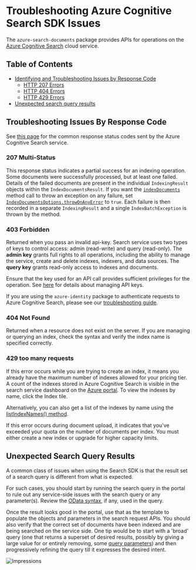 # Troubleshooting Azure Cognitive Search SDK Issues

The `azure-search-documents` package provides APIs for operations on the
[Azure Cognitive Search](https://docs.microsoft.com/azure/search/search-what-is-azure-search) cloud service.

## Table of Contents

- [Identifying and Troubleshooting Issues by Response Code](#troubleshooting-issues-by-response-code)
  - [HTTP 207 Errors](#207-multi-status)
  - [HTTP 404 Errors](#404-not-found)
  - [HTTP 429 Errors](#429-too-many-requests)
- [Unexpected search query results](#unexpected-search-query-results)

## Troubleshooting Issues By Response Code

See [this page](https://docs.microsoft.com/rest/api/searchservice/http-status-codes) for the common response status codes sent by the Azure Cognitive Search service.

### 207 Multi-Status

This response status indicates a partial success for an indexing operation. Some documents were successfully processed, but at least one failed. Details of the failed documents are present in the individual `IndexingResult` objects within the `IndexDocumentsResult`. If you want the [`indexDocuments`](https://docs.microsoft.com/javascript/api/@azure/search-documents/searchclient?view=azure-node-latest#@azure-search-documents-searchclient-indexdocuments) method call to throw an exception on any failure, set [`IndexDocumentsOptions.throwOnAnyError`](https://docs.microsoft.com/javascript/api/@azure/search-documents/indexdocumentsoptions?view=azure-node-latest#@azure-search-documents-indexdocumentsoptions-throwonanyfailure)
to `true`. Each failure is then recorded in a separate `IndexingResult` and a single `IndexBatchException` is thrown by the method.

### 403 Forbidden

Returned when you pass an invalid api-key. Search service uses two types of keys to control access: admin (read-write) and query (read-only). The **admin key** grants full rights to all operations, including the ability to manage the service, create and delete indexes, indexers, and data sources. The **query key** grants read-only access to indexes and documents.

Ensure that the key used for an API call provides sufficient privileges for the operation. See [here](https://docs.microsoft.com/azure/search/search-security-api-keys)
for details about managing API keys.

If you are using the `azure-identity` package to authenticate requests to Azure Cognitive Search, please see our [troubleshooting guide](https://github.com/Azure/azure-sdk-for-js/blob/main/sdk/identity/identity/TROUBLESHOOTING.md).

### 404 Not Found

Returned when a resource does not exist on the server. If you are managing or querying an index, check the syntax and verify the index name is specified correctly.

### 429 too many requests

If this error occurs while you are trying to create an index, it means you already have the maximum number of indexes allowed for your pricing tier. A count of the indexes stored in Azure Cognitive Search is visible in the search service dashboard on the [Azure portal](https://portal.azure.com/). To view the indexes by name, click the Index tile.

Alternatively, you can also get a list of the indexes by name using the [listIndexNames() method](https://docs.microsoft.com/javascript/api/@azure/search-documents/searchindexclient?view=azure-node-latest#@azure-search-documents-searchindexclient-listindexesnames).

If this error occurs during document upload, it indicates that you've exceeded your quota on the number of documents per index. You must either create a new index or upgrade for higher capacity limits.

## Unexpected Search Query Results

A common class of issues when using the Search SDK is that the result set of a search query is different from what is expected.

For such cases, you should start by running the search query in the portal to rule out any service-side issues with the search query or any parameter(s). Review the [OData syntax](https://docs.microsoft.com/azure/search/query-odata-filter-orderby-syntax), if any, used in the query.

Once the result looks good in the portal, use that as the template to populate the objects and parameters in the search request APIs. You should also verify that the correct set of documents have been indexed and are being searched on the service side. One tip would be to start with a 'broad' query (one that returns a superset of desired results, possibly by giving a large value for or entirely removing, some [query parameters](https://docs.microsoft.com/rest/api/searchservice/search-documents#query-parameters))
and then progressively refining the query till it expresses the desired intent.

![Impressions](https://azure-sdk-impressions.azurewebsites.net/api/impressions/azure-sdk-for-java%2Fsdk%2Fsearch%2Fazure-search-documents%2FTROUBLESHOOTING.png)